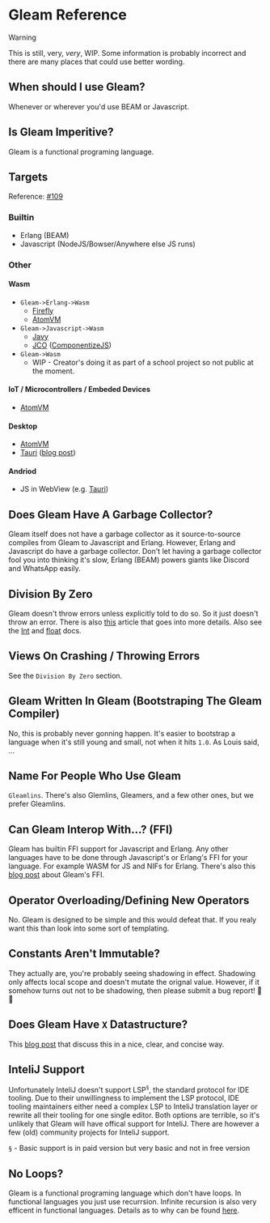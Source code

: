 # Gleam Reference

> [!WARNING]  
> This is still, very, *very*, WIP. Some information is probably incorrect and there are many places that could use better wording.


<!-- TODO: Dynamic table of contents here -->
<!-- TODO: Use the following quote from Lewis somewhere "As our hero lambdaman says: object oriented programming is well named because if someone says you should use it then you should object" -->


## When should I use Gleam?
Whenever or wherever you'd use BEAM or Javascript.


## Is Gleam Imperitive?
Gleam is a functional programing language.



## Targets
Reference: [#109](https://github.com/gleam-lang/gleam/issues/109)

### Builtin
 - Erlang (BEAM)
 - Javascript (NodeJS/Bowser/Anywhere else JS runs)

### Other
#### Wasm
 - `Gleam->Erlang->Wasm`
    - [Firefly](https://github.com/GetFirefly/firefly)
    - [AtomVM](https://www.atomvm.net/)
 - `Gleam->Javascript->Wasm`
   - [Javy](https://github.com/bytecodealliance/javy)
   - [JCO](https://github.com/bytecodealliance/jco) ([ComponentizeJS](https://github.com/bytecodealliance/ComponentizeJS))
 - `Gleam->Wasm`
   - WIP - Creator's doing it as part of a school project so not public at the moment.

<!-- TODO: Do some more research into the targets below -->
#### IoT / Microcontrollers / Embeded Devices
 - [AtomVM](https://www.atomvm.net/)

#### Desktop
 - [AtomVM](https://www.atomvm.net/)
 - [Tauri](https://tauri.app/) ([blog post](https://www.wezm.net/v2/posts/2024/gleam-tauri/))

#### Andriod
 - JS in WebView (e.g. [Tauri](https://tauri.app/))


## Does Gleam Have A Garbage Collector?
Gleam itself does not have a garbage collector as it source-to-source compiles from Gleam to Javascript and Erlang. However, Erlang and Javascript do have a garbage collector. Don't let having a garbage collector fool you into thinking it's slow, Erlang (BEAM) powers giants like Discord and WhatsApp easily.



## Division By Zero 
Gleam doesn't throw errors unless explicitly told to do so. So it just doesn't throw an error. There is also [this](https://www.hillelwayne.com/post/divide-by-zero/) article that goes into more details. Also see the [Int](https://hexdocs.pm/gleam_stdlib/gleam/int.html) and [float](https://hexdocs.pm/gleam_stdlib/gleam/float.html) docs.



## Views On Crashing / Throwing Errors
See the `Division By Zero` section.



## Gleam Written In Gleam (Bootstraping The Gleam Compiler)
No, this is probably never gonning happen. It's easier to bootstrap a language when it's still young and small, not when it hits `1.0`. As Louis said,  ... <!-- TODO: Add a quote from Discord explaining talking about this -->



## Name For People Who Use Gleam
`Gleamlins`. There's also Glemlins, Gleamers, and a few other ones, but we prefer Gleamlins.



## Can Gleam Interop With...? (FFI)
Gleam has builtin FFI support for Javascript and Erlang. Any other languages have to be done through Javascript's or Erlang's FFI for your language. For example WASM for JS and NIFs for Erlang. There's also this [blog post](https://www.jonashietala.se/blog/2024/01/11/exploring_the_gleam_ffi/) about Gleam's FFI.



## Operator Overloading/Defining New Operators
No. Gleam is designed to be simple and this would defeat that. If you realy want this than look into some sort of templating.
<!-- TODO: Make a library for this. Use cases: JSX, operator overloading, math libraries, etc. I want to make this but idk how soon I'll get around to it. -->



## Constants Aren't Immutable?
They actually are, you're probably seeing shadowing in effect. Shadowing only affects local scope and doesn't mutate the orignal value. However, if it somehow turns out not to be shadowing, then please submit a bug report! 🥺🙏



## Does Gleam Have `X` Datastructure?
This [blog post](https://mckayla.blog/posts/all-you-need-is-data-and-functions.html) that discuss this in a nice, clear, and concise way.



## InteliJ Support
Unfortunately InteliJ doesn't support LSP<sup>`§`</sup>, the standard protocol for IDE tooling. Due to their unwillingness to implement the LSP protocol, IDE tooling maintainers either need a complex LSP to InteliJ translation layer or rewrite all their tooling for one single editor. Both options are terrible, so it's unlikely that Gleam will have offical support for InteliJ. There are however a few (old) community projects for InteliJ support.

`§` - Basic support is in paid version but very basic and not in free version



## No Loops?
Gleam is a functional programing language which don't have loops. In functional languages you just use recurrsion. Infinite recursion is also very efficent in functional languages. Details as to why can be found [here](https://beautifulracket.com/explainer/recursion.html).

